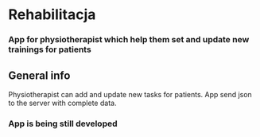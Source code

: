 # Rehabilitacja

### App for physiotherapist which help them set and update new trainings for patients

## General info
Physiotherapist can add and update new tasks for patients. App send json to the server with complete data.

### App is being still developed
